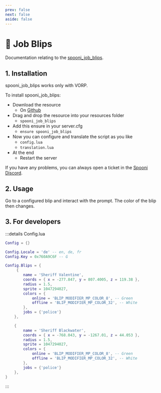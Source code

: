 ```yaml
---
prev: false
next: false
aside: false
---
```


# 📍 Job Blips
Documentation relating to the [spooni_job_blips](https://github.com/Spooni-Development/spooni_job_blips).

## 1. Installation
spooni_job_blips works only with VORP. 

To install spooni_job_blips:
- Download the resource
  - On [Github](https://github.com/Spooni-Development/spooni_job_blips)
- Drag and drop the resource into your resources folder
  - `spooni_job_blips`
- Add this ensure in your server.cfg
  - `ensure spooni_job_blips`
- Now you can configure and translate the script as you like
  - `config.lua`
  - `translation.lua`
- At the end
  - Restart the server

If you have any problems, you can always open a ticket in the [Spooni Discord](https://discord.gg/spooni).

## 2. Usage
Go to a configured blip and interact with the prompt. The color of the blip then changes.

## 3. For developers

:::details Config.lua
```lua
Config = {}

Config.Locale = 'de' -- en, de, fr
Config.Key = 0x760A9C6F -- G

Config.Blips = {
     {
        name = 'Sheriff Valentine',
        coords = { x = -277.847, y = 807.4005, z = 119.38 },
        radius = 1.5,
        sprite = 1047294027,
        colors = {
            online = 'BLIP_MODIFIER_MP_COLOR_8', -- Green
            offline = 'BLIP_MODIFIER_MP_COLOR_32', -- White
        },
        jobs = {'police'}
    },

    {
        name = 'Sheriff Blackwater',
        coords = { x = -768.043, y = -1267.01, z = 44.053 },
        radius = 1.5,
        sprite = 1047294027,
        colors = {
            online = 'BLIP_MODIFIER_MP_COLOR_8', -- Green
            offline = 'BLIP_MODIFIER_MP_COLOR_32', -- White
        },
        jobs = {'police'}
    },
}
```
:::
